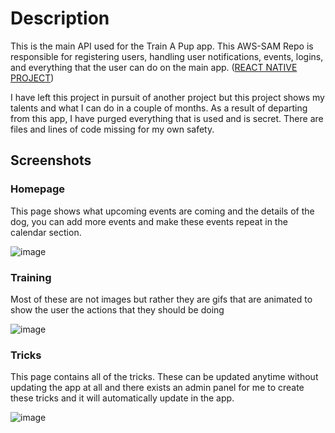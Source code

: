 # Description
This is the main API used for the Train A Pup app. This AWS-SAM Repo is responsible for registering users, handling user notifications, events, logins, and everything that the user can do on the main app. ([REACT NATIVE PROJECT](https://github.com/train-a-pup/tap-react))

I have left this project in pursuit of another project but this project shows my talents and what I can do in a couple of months. As a result of departing from this app, I have purged everything that is used and is secret. There are files and lines of code missing for my own safety.

## Screenshots
### Homepage
This page shows what upcoming events are coming and the details of the dog, you can add more events and make these events repeat in the calendar section.

![image](https://github.com/train-a-pup/tap-react/assets/64388455/9c5257ba-b3ea-494b-9644-06805dac8ca0)

### Training
Most of these are not images but rather they are gifs that are animated to show the user the actions that they should be doing

![image](https://github.com/train-a-pup/tap-react/assets/64388455/b0cea4b9-9069-4572-ad8e-063a00480dde)

### Tricks
This page contains all of the tricks. These can be updated anytime without updating the app at all and there exists an admin panel for me to create these tricks and it will automatically update in the app. 

![image](https://github.com/train-a-pup/tap-react/assets/64388455/8f31057c-b876-4a03-960b-fa0d8fd3b589)
